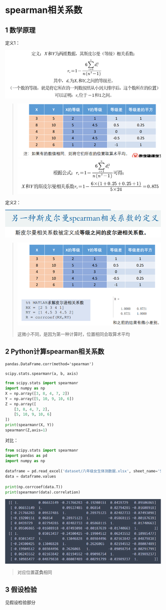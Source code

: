 # spearman相关系数

## 1 数学原理

定义1：

<img src="README.assets/image-20220729130014576.png" alt="image-20220729130014576" style="zoom:80%;" />

> <img src="README.assets/image-20220729130026253.png" alt="image-20220729130026253" style="zoom:80%;" />
>
> <img src="README.assets/image-20220729130143354.png" alt="image-20220729130143354" style="zoom:80%;" />

定义2：

<img src="README.assets/image-20220729130300802.png" alt="image-20220729130300802" style="zoom:80%;" />

> <img src="README.assets/image-20220729130317172.png" alt="image-20220729130317172" style="zoom:80%;" />
>
> 这微小不同，是因为第一种计算时，位置相同会取算术平均

## 2 Python计算spearman相关系数

`pandas.DataFrame.corr(method='spearman')`

`scipy.stats.spearmanr(a, b, axis)`

```python
from scipy.stats import spearmanr
import numpy as np
X = np.array([3, 8, 4, 7, 2])
Y = np.array([5, 10, 9, 10, 6])
Z = np.array([
    [3, 8, 4, 7, 2],
    [5, 10, 9, 10, 6]
])
print(spearmanr(X, Y))
spearmanr(Z,axis=1)
```

对比：

```python
from scipy.stats import spearmanr
import pandas as pd
import numpy as np

dataframe = pd.read_excel('dataset/八年级女生体测数据.xlsx', sheet_name='Sheet1')
data = dataframe.values

print(np.corrcoef(data.T))
print(spearmanr(data).correlation)
```

<img src="README.assets/image-20220729132320831.png" alt="image-20220729132320831" style="zoom:80%;" />

> 对应位置**正负**相同

## 3 假设检验

见假设检验部分



